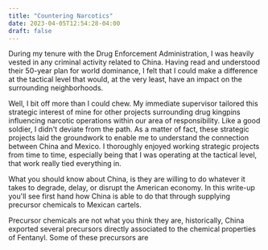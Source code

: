 ```yaml
---
title: "Countering Narcotics"
date: 2023-04-05T12:54:28-04:00
draft: false
---
```


During my tenure with the Drug Enforcement Administration, I was heavily vested in any criminal activity related to China. Having read and understood their 50-year plan for world dominance, I felt that I could make a difference at the tactical level that would, at the very least, have an impact on the surrounding neighborhoods.

Well, I bit off more than I could chew. My immediate supervisor tailored this strategic interest of mine for other projects surrounding drug kingpins influencing narcotic operations within our area of responsibility. Like a good soldier, I didn't deviate from the path. As a matter of fact, these strategic projects laid the groundwork to enable me to understand the connection between China and Mexico. I thoroughly enjoyed working strategic projects from time to time, especially being that I was operating at the tactical level, that work really tied everything in.

What you should know about China, is they are willing to do whatever it takes to degrade, delay, or disrupt the American economy. In this write-up you'll see first hand how China is able to do that through supplying precursor chemicals to Mexican cartels. 

Precursor chemicals are not what you think they are, historically, China exported several precursors directly associated to the chemical properties of Fentanyl. Some of these precursors are